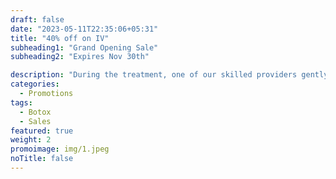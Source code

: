 ```yaml
---
draft: false
date: "2023-05-11T22:35:06+05:31"
title: "40% off on IV"
subheading1: "Grand Opening Sale"
subheading2: "Expires Nov 30th"

description: "During the treatment, one of our skilled providers gently moves the Microneedling device over the skin, creating micro-injuries. These tiny injuries activate the body's natural wound healing response, stimulating the production of collagen and elastin. Following the Microneedling session, the skin may appear slightly red and swollen. Rest assured, these effects are temporary and typically subside within a few days."
categories:
  - Promotions
tags:
  - Botox
  - Sales
featured: true
weight: 2
promoimage: img/1.jpeg
noTitle: false
---
```


